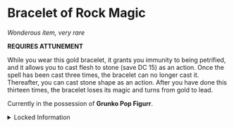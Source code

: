 
# Bracelet of Rock Magic

*Wonderous item, very rare*

**REQUIRES ATTUNEMENT**

While you wear this gold bracelet, it grants you immunity to being petrified, and it allows you to cast flesh to stone (save DC 15) as an action. Once the spell has been cast three times, the bracelet can no longer cast it. Thereafter, you can cast stone shape as an action. After you have done this thirteen times, the bracelet loses its magic and turns from gold to lead.

Currently in the possession of **Grunko Pop Figurr**.
<details>
  <summary>Locked Information</summary>
  
  ## Cursed
  The bracelet’s affinity with earth manifests as an unusual curse. Creatures of flesh that are strongly related to earth and stone, such as stone giants and dwarves, have advantage on the saving throw against flesh to stone cast from the bracelet. If such a creature’s save is successful, the bracelet breaks your attunement to it and casts the spell on you. You make your saving throw with disadvantage, and on a failed save you are petrified instantly.
</details>
